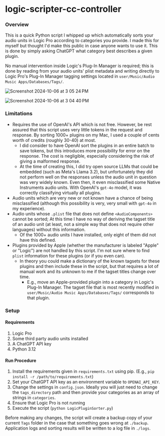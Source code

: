 # logic-scripter-cc-controller

### Overview
This is a quick Python script I whipped up which automatically sorts your audio units in Logic Pro according to categories you provide. I made this for myself but thought I'd make this public in case anyone wants to use it. This is done by simply asking ChatGPT what category best describes a given plugin.

No manual intervention inside Logic's Plug-In Manager is required; this is done by reading from your audio units' plist metadata and writing directly to Logic Pro's Plug-In Manager tagging settings located in `user/Music/Audio Music Apps/Databases/Tags/`. 

![Screenshot 2024-10-06 at 3 05 24 PM](https://github.com/user-attachments/assets/cb4f7d6f-3c18-491e-9406-05df131e7716)

![Screenshot 2024-10-06 at 3 04 40 PM](https://github.com/user-attachments/assets/85953443-a68b-4d9d-b410-24afd4a2a66a)

### Limitations
- Requires the use of OpenAI's API which is not free. However, be rest assured that this script uses very little tokens in the request and response. By sorting 1000+ plugins on my Mac, I used a couple of cents worth of credits (roughly 30-40) at most. 
  - I did consider to have OpenAI sort the plugins in an entire batch to save tokens, but this introduces more possibility for error on the response. The cost is negligible, especially considering the risk of giving a malformed response.
  - At the time of creating this, I did try open source LLMs that could be embedded (such as Meta's Llama 3.2), but unfortunately they did not perform well on the responses unless the audio unit in question was very widely known. Even then, it even misclassified some Native Instruments audio units. With OpenAI's `gpt-4o` model, it was correctly classifying virtually all plugins.
- Audio units which are very new or not known have a chance of being misclassified (although this possibility is very, very small with `gpt-4o` in my experience).
- Audio units whose `.plist` file that does not define `<AudioComponents>` cannot be sorted; At this time I have no way of deriving the tagset title of an audio unit (at least, not a simple way that does not require other languages) without this information.
  - Of the 1000+ audio units I have installed, only eight of them did not have this defined.
- Plugins provided by Apple (whether the manufacturer is labeled "Apple" or "Logic") are not handled by this script. I'm not sure where to find `plist` information for these plugins (or if you even can).
  - In theory you could make a dictionary of the known tagsets for these plugins and then include these in the script, but that requires a lot of manual work and its unknown to me if the tagset titles change over time.
    - E.g., move an Apple-provided plugin into a category in Logic's Plug-In Manager. The tagset file that is most recently modified in `user/Music/Audio Music Apps/Databases/Tags/` corresponds to that plugin.

### Setup

#### Requirements
1. Logic Pro
2. Some third party audio units installed
3. A ChatGPT API key
4. Python 3.12

#### Run Procedure
1. Install the requirements given in `requirements.txt` using pip. (E.g., `pip install -r /path/to/requirements.txt`)
2. Set your ChatGPT API key as an environment variable to `OPENAI_API_KEY`.
3. Change the settings in `config.json`. Ideally you will just need to change the `tags_directory` path and then provide your categories as an array of strings in `categories`.
4. Ensure that Logic Pro is not running
5. Execute the script (`python LogicPluginSorter.py`)

Before making any changes, the script will create a backup copy of your current `Tags` folder in the case that something goes wrong at `./backup`. Application logs and sorting results will be written to a log file in `./logs`.


